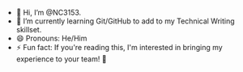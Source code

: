 - 👋 Hi, I’m @NC3153.
- 🌱 I’m currently learning Git/GitHub to add to my Technical Writing skillset.
- 😄 Pronouns: He/Him
- ⚡ Fun fact: If you're reading this, I'm interested in bringing my experience to your team! 🙂

<!---
NC3153/NC3153 is a ✨ special ✨ repository because its `README.md` (this file) appears on your GitHub profile.
You can click the Preview link to take a look at your changes.
--->
